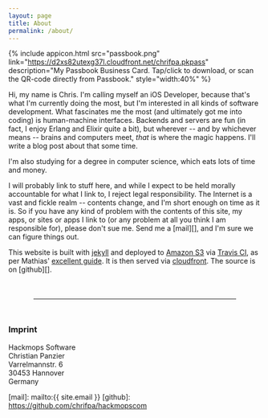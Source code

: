```yaml
---
layout: page
title: About
permalink: /about/
---
```


{% include appicon.html src="passbook.png" link="https://d2xs82utexg37l.cloudfront.net/chrifpa.pkpass" description="My Passbook Business Card. Tap/click to download, or scan the QR-code directly from Passbook." style="width:40%" %}

Hi, my name is Chris. I'm calling myself an iOS Developer, because that's what I'm currently doing the most, but I'm interested in all kinds of software development. What fascinates me the most (and ultimately got me into coding) is human-machine interfaces. Backends and servers are fun (in fact, I enjoy Erlang and Elixir quite a bit), but wherever -- and by whichever means -- brains and computers meet, *that* is where the magic happens. I'll write a blog post about that some time.

I'm also studying for a degree in computer science, which eats lots of time and money.

I will probably link to stuff here, and while I expect to be held morally accountable for what I link to, I reject legal responsibility. The Internet is a vast and fickle realm -- contents change, and I'm short enough on time as it is. So if you have any kind of problem with the contents of this site, my apps, or sites or apps I link to (or any problem at all you think I am responsible for), please don't sue me. Send me a [mail][], and I'm sure we can figure things out.


This website is built with [jekyll][] and deployed to [Amazon S3][s3] via [Travis CI][], as per Mathias' [excellent guide](http://www.paperplanes.de/2013/8/13/deploying-your-jekyll-blog-to-s3-with-travis-ci.html). It is then served via [cloudfront][]. The source is on [github][].

<hr style="margin:50px" />

### Imprint

Hackmops Software<br />
Christian Panzier<br />
Varrelmannstr. 6<br />
30453 Hannover<br />
Germany

[Travis CI]: https://travis-ci.org/chrifpa/hackmopscom
[s3]: http://aws.amazon.com/s3/
[jekyll]: jekyllrb.com
[cloudfront]: http://hackmops.com/posts/2015-06-02-cloudfront/
[mail]: mailto:{{ site.email }}
[github]: https://github.com/chrifpa/hackmopscom

